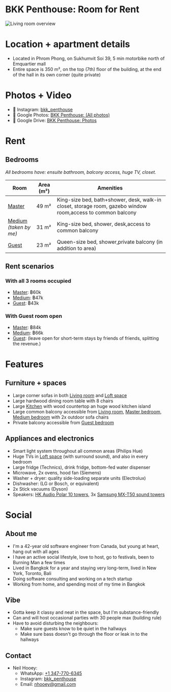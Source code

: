 # BKK Penthouse: Room for Rent
![Living room overview](https://lh3.googleusercontent.com/pw/AP1GczO6N9n8C3DYSZygTxSav6haghn1SQPnC7P5rL4_9EGNhG6AaIwYzyvwR7lC5yKeDmke977WW1VD-4YnV-36hqvCjDUZ6EM865Xo4bqe8cLVCG-I9KJlgrlL2eP1fo2ms5rchDbUZyhR4npYgSzl5zZ6=w1477-h1108-s-no-gm?authuser=0)

# Location + apartment details
- Located in Phrom Phong, on Sukhumvit Soi 39, 5 min motorbike north of Emquartier mall
- Entire space is 350 m², on the top (7th) floor of the building, at the end of the hall in its own corner (quite private)

# Photos + Video
- 📸 Instagram:  [bkk_penthouse](https://www.instagram.com/bkk_penthouse/)
- 📸 Google Photos: [BKK Penthouse: (All photos)](https://photos.app.goo.gl/C82n7UjuN9sxvQyZA)
- 📂 Google Drive:  [BKK Penthouse: Photos](https://drive.google.com/drive/u/0/folders/1wt5pnQ4m0LKfggki_CsH4ask41gAtYsG)

# Rent

## Bedrooms
*All bedrooms have: ensuite bathroom, balcony access, huge TV, closet.*

| **Room** | **Area (m²)** | **Amenities** |
|---|---|---|
| [Master](https://photos.app.goo.gl/pNwcUU9oLRV31wG8A) | 49 m² | King-size bed, bath+shower, desk, walk-in closet, storage room, gazebo window room,access to common balcony |
| [Medium](https://photos.app.goo.gl/8rR9gTH9ZQxiXvDq6)<br/>*(taken by me)* | 31 m² | King-size bed, shower, desk,access to common balcony |
| [Guest](https://photos.app.goo.gl/VbMA9xzdvzuoxNn26) | 23 m² | Queen-size bed, shower,private balcony (in addition to area) |

## Rent scenarios

### With all 3 rooms occupied
- [Master](https://photos.app.goo.gl/pNwcUU9oLRV31wG8A): ฿60k
- [Medium](https://photos.app.goo.gl/8rR9gTH9ZQxiXvDq6): ฿47k
- [Guest](https://photos.app.goo.gl/VbMA9xzdvzuoxNn26): ฿43k

### With Guest room open
- [Master](https://photos.app.goo.gl/pNwcUU9oLRV31wG8A): ฿84k
- [Medium](https://photos.app.goo.gl/8rR9gTH9ZQxiXvDq6): ฿66k
- [Guest](https://photos.app.goo.gl/VbMA9xzdvzuoxNn26): (leave open for short-term stays by friends of friends, splitting the revenue.)

# Features

## Furniture + spaces
- Large corner sofas in both [Living room](https://photos.app.goo.gl/zgVKmMim5NV5Y2Vw6) and [Loft space](https://photos.app.goo.gl/QgdVP4injrn96ccY6)
- Large hardwood dining room table with 8 chairs
- Large [Kitchen](https://photos.app.goo.gl/Ke7M8NpdvKt5cEPq8) with wood countertop an huge wood kitchen island
- Large common balcony accessible from [Living room](https://photos.app.goo.gl/zgVKmMim5NV5Y2Vw6), [Master bedroom](https://photos.app.goo.gl/pNwcUU9oLRV31wG8A), [Medium bedroom](https://photos.app.goo.gl/8rR9gTH9ZQxiXvDq6) with 2x outdoor sofa chairs
- Private balcony accessible from [Guest bedroom](https://photos.app.goo.gl/VbMA9xzdvzuoxNn26)

## Appliances and electronics
- Smart light system throughout all common areas (Philips Hue)
- Huge TVs in [Loft space](https://photos.app.goo.gl/QgdVP4injrn96ccY6) (with surround sound), and also in every bedroom
- Large fridge (Technics), drink fridge, bottom-fed water dispenser
- Microwave, 2x ovens, hood fan (Siemens)
- Washer + dryer: quality side-loading separate units (Electrolux)
- Dishwasher: (LG or Bosch, or equivalent)
- 2x Stick vacuums (Dyson)
- Speakers: [HK Audio Polar 10 towers](https://hkaudio.com/products/polar/#iLightbox[image_carousel_2]/0), 3x [Samsung MX-T50 sound towers](https://www.samsung.com/ph/audio-devices/sound-tower/500w-sound-tower-black-mx-t50-xp/)

# Social

## About me
- I'm a 42-year old software engineer from Canada, but young at heart, hang out with all ages
- I have an active social lifestyle, love to host, go to festivals, been to Burning Man a few times
- Lived in Bangkok for a year and staying very long-term, lived in New York, Toronto, Bali
- Doing software consulting and working on a tech startup
- Working from home, and spending most of my time in Bangkok

## Vibe
- Gotta keep it classy and neat in the space, but I'm substance-friendly
- Can and will host occasional parties with 30 people max (building rule)
- Have to avoid disturbing the neighbours:
  - Make sure guests know to be quiet in the hallways
  - Make sure bass doesn't go through the floor or leak in to the hallways

## Contact
- Neil Hooey:
  - WhatsApp: [+1 347-770-6345](https://wa.me/+13477706345)
  - Instagram: [bkk_penthouse](https://www.instagram.com/bkk_penthouse/)
  - Email: [nhooey@gmail.com](mailto:nhooey@gmail.com)
